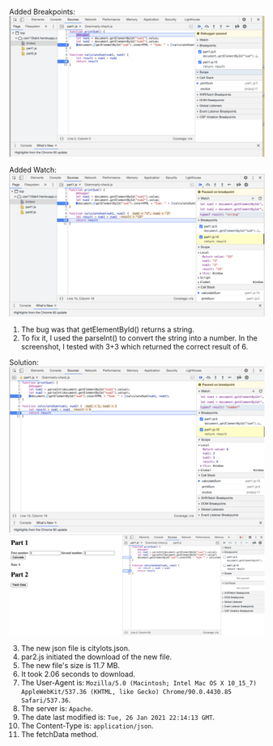 
Added Breakpoints:  
![img](Part3/breakpoints.png) 

Added Watch:  
![img](Part3/watch.png)

1. The bug was that getElementById() returns a string.  
2. To fix it, I used the parseInt() to convert the string into a number. In the screenshot, I tested with 3+3 which returned the correct result of 6.     

Solution:  
![img](Part3/Solution.png) 
![img](Part3/Solution2.png)  

3. The new json file is citylots.json.
4. par2.js initiated the download of the new file. 
5. The new file's size is 11.7 MB.
6. It took 2.06 seconds to download. 
7. The User-Agent is: ``Mozilla/5.0 (Macintosh; Intel Mac OS X 10_15_7) AppleWebKit/537.36 (KHTML, like Gecko) Chrome/90.0.4430.85 Safari/537.36``.  
8. The server is: ``Apache``.
9. The date last modified is: ``Tue, 26 Jan 2021 22:14:13 GMT``.
10. The Content-Type is: ``application/json``. 
11. The fetchData method. 
